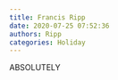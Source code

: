 ```yaml
---
title: Francis Ripp
date: 2020-07-25 07:52:36
authors: Ripp
categories: Holiday
---
```


 ABSOLUTELY